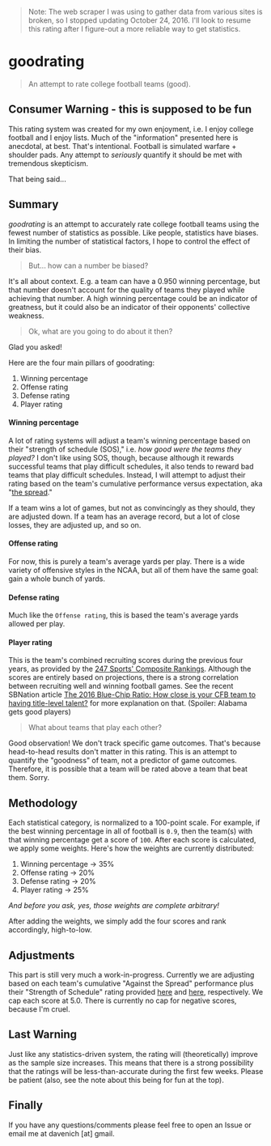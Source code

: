 > Note: The web scraper I was using to gather data from various sites is broken, so I stopped updating October 24, 2016. I'll look to resume this rating after I figure-out a more reliable way to get statistics.

# goodrating

> An attempt to rate college football teams (good).

## Consumer Warning - this is supposed to be fun

This rating system was created for my own enjoyment, i.e. I enjoy college football and I enjoy lists. Much of the "information" presented here is anecdotal, at best. That's intentional. Football is simulated warfare + shoulder pads. Any attempt to *seriously* quantify it should be met with tremendous skepticism. 

That being said...

## Summary

*goodrating* is an attempt to accurately rate college football teams using the fewest number of statistics as possible. Like people, statistics have biases. In limiting the number of statistical factors, I hope to control the effect of their bias.

> But... how can a number be biased?

It's all about context. E.g. a team can have a 0.950 winning percentage, but that number doesn't account for the quality of teams they played while achieving that number. A high winning percentage could be an indicator of greatness, but it could also be an indicator of their opponents' collective weakness.

> Ok, what are you going to do about it then?

Glad you asked!

Here are the four main pillars of goodrating:

1. Winning percentage
2. Offense rating
3. Defense rating
4. Player rating

#### Winning percentage

A lot of rating systems will adjust a team's winning percentage based on their "strength of schedule (SOS)," i.e. *how good were the teams they played?* I don't like using SOS, though, because although it rewards successful teams that play difficult schedules, it also tends to reward bad teams that play difficult schedules. Instead, I will attempt to adjust their rating based on the team's cumulative performance versus expectation, aka "[the spread](https://en.wikipedia.org/wiki/Spread_betting#Spreads_in_sports_wagering)." 

If a team wins a lot of games, but not as convincingly as they should, they are adjusted down. If a team has an average record, but a lot of close losses, they are adjusted up, and so on.

#### Offense rating

For now, this is purely a team's average yards per play. There is a wide variety of offensive styles in the NCAA, but all of them have the same goal: gain a whole bunch of yards.

#### Defense rating

Much like the `Offense rating`, this is based the team's average yards allowed per play.

#### Player rating

This is the team's combined recruiting scores during the previous four years, as provided by the [247 Sports' Composite Rankings](http://247sports.com/Season/2017-Football/CompositeTeamRankings). Although the scores are entirely based on projections, there is a strong correlation between recruiting well and winning football games. See the recent SBNation article [The 2016 Blue-Chip Ratio: How close is your CFB team to having title-level talent?](http://www.sbnation.com/college-football-recruiting/2016/8/18/12530108/ncaa-football-best-recruiters-2016) for more explanation on that. (Spoiler: Alabama gets good players)

> What about teams that play each other?

Good observation! We don't track specific game outcomes. That's because head-to-head results don't matter in this rating. This is an attempt to quantify the "goodness" of team, not a predictor of game outcomes. Therefore, it is possible that a team will be rated above a team that beat them. Sorry.

## Methodology

Each statistical category, is normalized to a 100-point scale. For example, if the best winning percentage in all of football is `0.9`, then the team(s) with that winning percentage get a score of `100`. After each score is calculated, we apply some weights. Here's how the weights are currently distributed:

1. Winning percentage -> 35%
2. Offense rating -> 20%
3. Defense rating -> 20%
4. Player rating -> 25%

*And before you ask, yes, those weights are complete arbitrary!*

After adding the weights, we simply add the four scores and rank accordingly, high-to-low.

## Adjustments

This part is still very much a work-in-progress. Currently we are adjusting based on each team's cumulative "Against the Spread" performance plus their "Strength of Schedule" rating provided [here](https://www.teamrankings.com/ncf/trends/win_trends/?range=yearly_2016) and [here](https://www.teamrankings.com/college-football/ranking/schedule-strength-by-other), respectively. We cap each score at 5.0. There is currently no cap for negative scores, because I'm cruel.

## Last Warning

Just like any statistics-driven system, the rating will (theoretically) improve as the sample size increases. This means that there is a strong possibility that the ratings will be less-than-accurate during the first few weeks. Please be patient (also, see the note about this being for fun at the top).

## Finally

If you have any questions/comments please feel free to open an Issue or email me at davenich [at] gmail.
